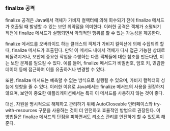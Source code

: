 ### finalize 공격

finalize 공격은 Java에서 객체가 가비지 컬렉터에 의해 회수되기 전에 finalize 메서드가 호출될 때 발생할 수 있는 보안 취약점을 의미한다. 이러한 공격은 객체가 소멸되기 직전에 finalize
메서드가 실행되면서 악의적인 행위를 할 수 있는 가능성을 제공한다.

finalize 메서드를 오버라이드 하는 클래스의 객체가 가비지 컬렉션에 의해 수집되려 할 때, finalize 메서드가 호출된다. 만약 이 메서드 내에서 객체가 다시 접근 가능한 상태로 되돌려지거나, 보안에 중요한
작업을 수행하는 다른 객체들에 대한 참조를 만든다면, 이는 보안 문제를 일으킬 수 있다. 예를 들어, finalize 메서드가 비밀번호, 암호 키, 민감한 데이터 등에 접근하여 이를 유출하거나 변경할 수 있다.

또한, finalize 메서드는 예측할 수 없는 방식으로 실행될 수 있으며, 가비지 컬렉터의 성능에 영향을 줄 수 있다. 이러한 이유로 Java에서는 finalize 메서드의 사용을 권장하지 않으며, 보안이 중요한
애플리케이션에서는 특히 이 메서드를 사용하지 않는 것이 좋다.

대신, 자원을 명시적으로 해제하고 관리하기 위해 AutoCloseable 인터페이스와 try-with-resources 구문을 사용하는 것이 더 안전하고 효율적인 방법으로 권장된다. 이 방법들은 finalize
메서드의 단점을 피하면서도 리소스 관리를 안전하게 할 수 있도록 해준다.